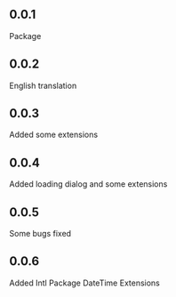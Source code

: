 ## 0.0.1

Package

## 0.0.2
English translation

## 0.0.3
Added some extensions

## 0.0.4
Added loading dialog and some extensions

## 0.0.5
Some bugs fixed

## 0.0.6
Added Intl Package
DateTime Extensions
